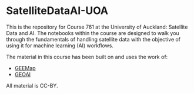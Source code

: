 # SatelliteDataAI-UOA
This is the repository for Course 761 at the University of Auckland: Satellite Data and AI. The notebooks within the course are designed to walk you through the fundamentals of handling satellite data with the objective of using it for machine learning (AI) workflows. 

The material in this course has been built on and uses the work of:
- [GEEMap](https://github.com/gee-community/geemap)
- [GEOAI](https://github.com/opengeos/geoai)

All material is CC-BY.
